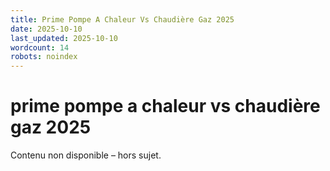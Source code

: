 ```yaml
---
title: Prime Pompe A Chaleur Vs Chaudière Gaz 2025
date: 2025-10-10
last_updated: 2025-10-10
wordcount: 14
robots: noindex
---
```


# prime pompe a chaleur vs chaudière gaz 2025

Contenu non disponible – hors sujet.
